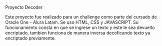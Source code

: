 Proyecto Decoder

Este proyecto fue realizado para un challenge como parte del cursado de Oracle One - Alura Latam.
Se uso HTML, CSS y JAVASCRIPT.
Su funcionamiento consta en que se ingrese un texto y este le sea devuelto encriptado, tambien funciona de manera inversa decoficando texto ya encriptado previamente.

